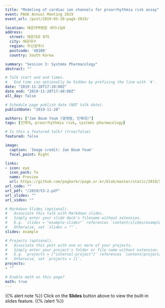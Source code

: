 ```yaml
---
title: "Modeling of cardiac ion channels for proarrhythmia risk assay"
event: PAGK Annual Meeting 2019
event_url: /post/2019-05-10-pagk-2019/

location: 해운대백병원 세미나실A
address:
  street: 해운대로 875
  city: 해운대구
  region: 부산광역시
  postcode: '48108'
  country: South Korea

summary: "Session 3: Systems Pharmacology"
abstract: ""

# Talk start and end times.
#   End time can optionally be hidden by prefixing the line with `#`.
date: "2019-11-28T17:10:00Z"
date_end: "2019-11-28T17:40:00Z"
all_day: false

# Schedule page publish date (NOT talk date).
publishDate: "2019-11-28"

authors: ["Jae Boum Youm (염재범, 인제대)"]
tags: [인제대, proarrhythmia risk, systems pharmacology]

# Is this a featured talk? (true/false)
featured: false

image:
  caption: 'Image credit: Jae Boum Youm'
  focal_point: Right

links:
- icon: eye
  icon_pack: fa
  name: Preview
  url: https://github.com/pagkorkr/pagk.or.kr/blob/master/static/2019/S3-2.pdf
url_code: ""
url_pdf: "/2019/S3-2.pdf"
url_slides: ""
url_video: ""

# Markdown Slides (optional).
#   Associate this talk with Markdown slides.
#   Simply enter your slide deck's filename without extension.
#   E.g. `slides = "example-slides"` references `content/slides/example-slides.md`.
#   Otherwise, set `slides = ""`.
slides: example

# Projects (optional).
#   Associate this post with one or more of your projects.
#   Simply enter your project's folder or file name without extension.
#   E.g. `projects = ["internal-project"]` references `content/project/deep-learning/index.md`.
#   Otherwise, set `projects = []`.
projects:
- ""

# Enable math on this page?
math: true
---
```


{{% alert note %}}
Click on the **Slides** button above to view the built-in slides feature.
{{% /alert %}}
